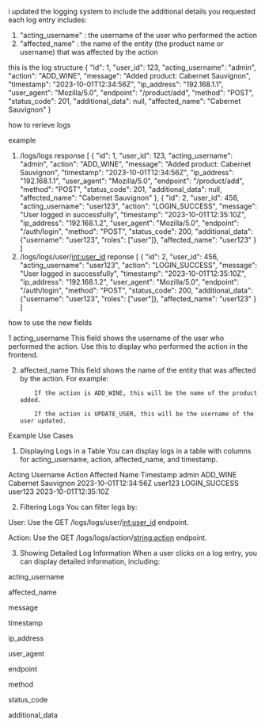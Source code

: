 i updated the logging system to include the additional details you requested
each log entry includes:

1. "acting_username" : the username of the user who performed the action
2. "affected_name" : the name of the entity (the product name or username) that was affected by the action

this is the log structure
{
"id": 1,
"user_id": 123,
"acting_username": "admin",
"action": "ADD_WINE",
"message": "Added product: Cabernet Sauvignon",
"timestamp": "2023-10-01T12:34:56Z",
"ip_address": "192.168.1.1",
"user_agent": "Mozilla/5.0",
"endpoint": "/product/add",
"method": "POST",
"status_code": 201,
"additional_data": null,
"affected_name": "Cabernet Sauvignon"
}

how to rerieve logs

example

1. /logs/logs
   response
   [
   {
   "id": 1,
   "user_id": 123,
   "acting_username": "admin",
   "action": "ADD_WINE",
   "message": "Added product: Cabernet Sauvignon",
   "timestamp": "2023-10-01T12:34:56Z",
   "ip_address": "192.168.1.1",
   "user_agent": "Mozilla/5.0",
   "endpoint": "/product/add",
   "method": "POST",
   "status_code": 201,
   "additional_data": null,
   "affected_name": "Cabernet Sauvignon"
   },
   {
   "id": 2,
   "user_id": 456,
   "acting_username": "user123",
   "action": "LOGIN_SUCCESS",
   "message": "User logged in successfully",
   "timestamp": "2023-10-01T12:35:10Z",
   "ip_address": "192.168.1.2",
   "user_agent": "Mozilla/5.0",
   "endpoint": "/auth/login",
   "method": "POST",
   "status_code": 200,
   "additional_data": {"username": "user123", "roles": ["user"]},
   "affected_name": "user123"
   }
   ]
2. /logs/logs/user/<int:user_id>
   reponse
   [
   {
   "id": 2,
   "user_id": 456,
   "acting_username": "user123",
   "action": "LOGIN_SUCCESS",
   "message": "User logged in successfully",
   "timestamp": "2023-10-01T12:35:10Z",
   "ip_address": "192.168.1.2",
   "user_agent": "Mozilla/5.0",
   "endpoint": "/auth/login",
   "method": "POST",
   "status_code": 200,
   "additional_data": {"username": "user123", "roles": ["user"]},
   "affected_name": "user123"
   }
   ]

how to use the new fields

1 acting_username
This field shows the username of the user who performed the action.
Use this to display who performed the action in the frontend.

2.  affected_name
    This field shows the name of the entity that was affected by the action.
    For example:

            If the action is ADD_WINE, this will be the name of the product added.

            If the action is UPDATE_USER, this will be the username of the user updated.

Example Use Cases

1. Displaying Logs in a Table
   You can display logs in a table with columns for acting_username, action, affected_name, and timestamp.

Acting Username Action Affected Name Timestamp
admin ADD_WINE Cabernet Sauvignon 2023-10-01T12:34:56Z
user123 LOGIN_SUCCESS user123 2023-10-01T12:35:10Z

2. Filtering Logs
   You can filter logs by:

User: Use the GET /logs/logs/user/<int:user_id> endpoint.

Action: Use the GET /logs/logs/action/<string:action> endpoint.

3. Showing Detailed Log Information
   When a user clicks on a log entry, you can display detailed information, including:

acting_username

affected_name

message

timestamp

ip_address

user_agent

endpoint

method

status_code

additional_data
